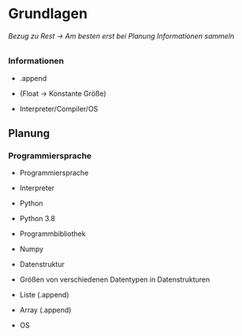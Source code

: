 # Grundlagen

###### Bezug zu Rest -> Am besten erst bei Planung Informationen sammeln

### Informationen

- .append

- (Float -> Konstante Größe)

- Interpreter/Compiler/OS


## Planung

### Programmiersprache 
- Programmiersprache

- Interpreter

- Python

- Python 3.8

- Programmbibliothek

- Numpy

- Datenstruktur

- Größen von verschiedenen Datentypen in Datenstrukturen

- Liste (.append)

- Array (.append)

- OS
